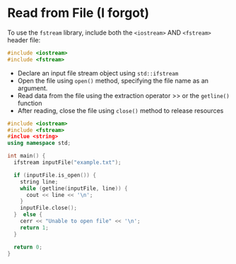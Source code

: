 # Read from File (I forgot)
To use the `fstream` library, include both the `<iostream>` AND `<fstream>` header file:
```cpp
#include <iostream>
#include <fstream>
```

- Declare an input file stream object using `std::ifstream`
- Open the file using `open()` method, specifying the file name as an argument.
- Read data from the file using the extraction operator >> or the `getline()` function
- After reading, close the file using `close()` method to release resources

```cpp
#include <iostream>
#include <fstream>
#inclue <string>
using namespace std;

int main() {
  ifstream inputFile("example.txt");

  if (inputFile.is_open()) {
    string line;
    while (getline(inputFile, line)) {
      cout << line << '\n';
    }
    inputFile.close();
  }  else {
    cerr << "Unable to open file" << '\n';
    return 1;
  }

  return 0;
}
```
